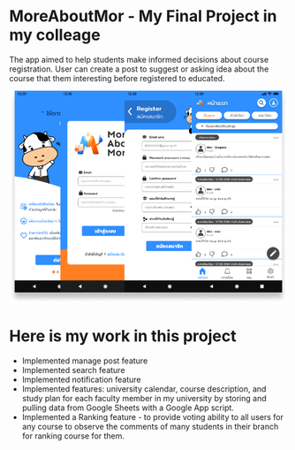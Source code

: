 # MoreAboutMor - My Final Project in my colleage 
The app aimed to help students make informed decisions about course registration. User can create a post to suggest or asking idea about the course that them interesting before registered to educated. 

![image](/images/Overview.png)

# Here is my work in this project
- Implemented manage post feature 
- Implemented search feature
- Implemented notification feature
- Implemented features: university calendar, course description, and study plan for each faculty member in my university by storing and pulling data from Google Sheets with a Google App script.
- Implemented a Ranking feature - to provide voting ability to all users for any course to observe the comments of many students in their branch for ranking course for them.

  

